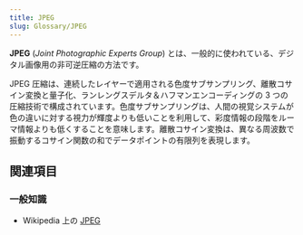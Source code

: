 ```yaml
---
title: JPEG
slug: Glossary/JPEG
---
```


**JPEG** (_Joint Photographic Experts Group_) とは、一般的に使われている、デジタル画像用の非可逆圧縮の方法です。

JPEG 圧縮は、連続したレイヤーで適用される色度サブサンプリング、離散コサイン変換と量子化、ランレングスデルタ＆ハフマンエンコーディングの 3 つの圧縮技術で構成されています。色度サブサンプリングは、人間の視覚システムが色の違いに対する視力が輝度よりも低いことを利用して、彩度情報の段階をルーマ情報よりも低くすることを意味します。離散コサイン変換は、異なる周波数で振動するコサイン関数の和でデータポイントの有限列を表現します。

## 関連項目

### 一般知識

- Wikipedia 上の [JPEG](https://ja.wikipedia.org/wiki/JPEG)
